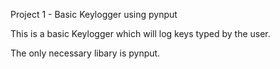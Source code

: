 Project 1 - Basic Keylogger using pynput 

This is a basic Keylogger which will log keys typed by the user.

The only necessary libary is pynput.

